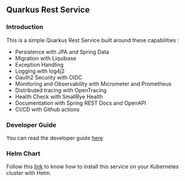 ## Quarkus Rest Service

### Introduction 

This is a simple Quarkus Rest Service built around these capabilities :

- Persistence with JPA and Spring Data
- Migration with Liquibase
- Exception Handling
- Logging with log4j2
- Oauth2 Security with OIDC
- Monitoring and Observability with Micrometer and Prometheus
- Distributed tracing with OpenTracing
- Health Check with SmallRye Health
- Documentation with Spring REST Docs and OpenAPI 
- CI/CD with Github actions

### Developer Guide

You can read the developer guide [here](https://quarkus-documentation.netlify.app/) 

### Helm Chart 

Follow this [link](https://artifacthub.io/packages/helm/quarkus-rest/quarkus-rest) to know how 
to install this service on your Kubernetes cluster with Helm.
